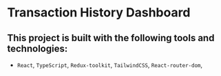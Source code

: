 # Transaction History Dashboard

## This project is built with the following tools and technologies:
- `React`, `TypeScript`, `Redux-toolkit`, `TailwindCSS`, `React-router-dom`, 
